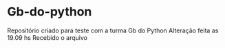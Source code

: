 # Gb-do-python
Repositório criado para teste com a turma Gb do Python
Alteração feita as 19.09 hs
Recebido o arquivo 
